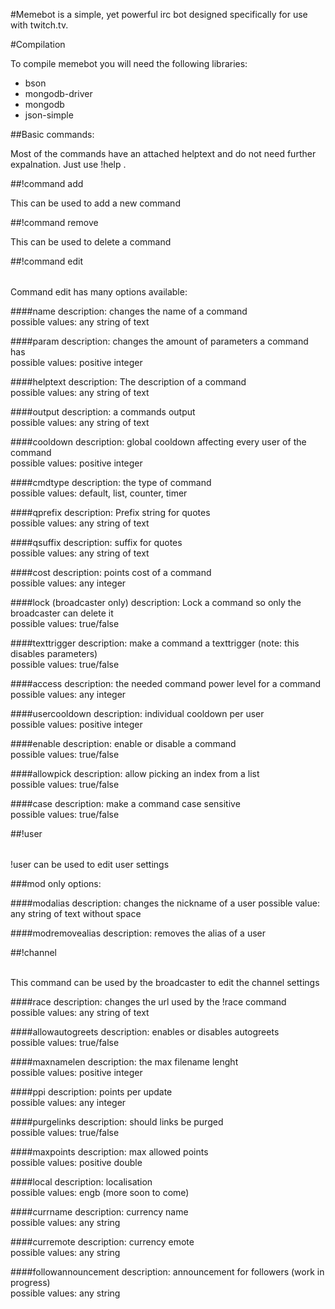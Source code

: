 
#Memebot is a simple, yet powerful irc bot designed specifically for use with twitch.tv.

#Compilation

To compile memebot you will need the following libraries:

- bson
- mongodb-driver
- mongodb
- json-simple

##Basic commands:

Most of the commands have an attached helptext and do not need further expalnation. Just use !help <command>.

##!command add <command> <output>

This can be used to add a new command

##!command remove <command>

This can be used to delete a command

##!command edit <command> <option> <value>

Command edit has many options available:

####name
description: changes the name of a command<br/>
possible values: any string of text

####param
description: changes the amount of parameters a command has<br/>
possible values: positive integer

####helptext
description: The description of a command<br/>
possible values: any string of text

####output
description: a commands output<br/>
possible values: any string of text

####cooldown
description: global cooldown affecting every user of the command<br/>
possible values: positive integer

####cmdtype
description: the type of command<br/>
possible values: default, list, counter, timer

####qprefix
description: Prefix string for quotes<br/>
possible values: any string of text

####qsuffix
description: suffix for quotes<br/>
possible values: any string of text

####cost
description: points cost of a command<br/>
possible values: any integer

####lock (broadcaster only)
description: Lock a command so only the broadcaster can delete it<br/>
possible values: true/false

####texttrigger
description: make a command a texttrigger (note: this disables parameters)<br/>
possible values: true/false

####access
description: the needed command power level for a command<br/>
possible values: any integer

####usercooldown
description: individual cooldown per user<br/>
possible values: positive integer

####enable
description: enable or disable a command<br/>
possible values: true/false

####allowpick
description: allow picking an index from a list<br/>
possible values: true/false

####case
description: make a command case sensitive<br/>
possible values: true/false

##!user <option>

!user can be used to edit user settings

###mod only options:

####modalias <username> <new value>
description: changes the nickname of a user
possible value: any string of text without space

####modremovealias <username>
description: removes the alias of a user

##!channel <option> <new value>

This command can be used by the broadcaster to edit the channel settings

####race
description: changes the url used by the !race command<br/>
possible values: any string of text

####allowautogreets
description: enables or disables autogreets<br/>
possible values: true/false

####maxnamelen
description: the max filename lenght<br/>
possible values: positive integer

####ppi
description: points per update<br/>
possible values: any integer

####purgelinks
description: should links be purged<br/>
possible values: true/false

####maxpoints
description: max allowed points<br/>
possible values: positive double

####local
description: localisation<br/>
possible values: engb (more soon to come)

####currname
description: currency name<br/>
possible values: any string

####curremote
description: currency emote<br/>
possible values: any string

####followannouncement
description: announcement for followers (work in progress)<br/>
possible values: any string

